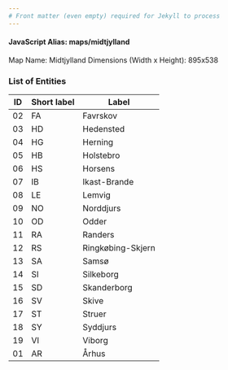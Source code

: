 ```yaml
---
# Front matter (even empty) required for Jekyll to process
---
```


#### JavaScript Alias: maps/midtjylland

Map Name: Midtjylland
Dimensions (Width x Height): 895x538





### List of Entities

ID | Short label | Label
---|---|---|
02|FA|Favrskov
03|HD|Hedensted
04|HG|Herning
05|HB|Holstebro
06|HS|Horsens
07|IB|Ikast-Brande
08|LE|Lemvig
09|NO|Norddjurs
10|OD|Odder
11|RA|Randers
12|RS|Ringkøbing-Skjern
13|SA|Samsø
14|SI|Silkeborg
15|SD|Skanderborg
16|SV|Skive
17|ST|Struer
18|SY|Syddjurs
19|VI|Viborg
01|AR|Århus

